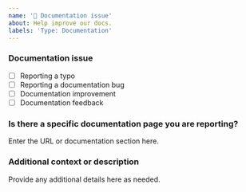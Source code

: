 ```yaml
---
name: '📖 Documentation issue'
about: Help improve our docs.
labels: 'Type: Documentation'
---
```


### Documentation issue

<!-- (Update "[ ]" to "[x]" to check a box) -->

- [ ] Reporting a typo
- [ ] Reporting a documentation bug
- [ ] Documentation improvement
- [ ] Documentation feedback

<!--
  If your issue is not regarding the documentation, please choose an issue type:
  https://github.com/cartesi/rollups-squid/issues/new/choose
-->

### Is there a specific documentation page you are reporting?

Enter the URL or documentation section here.

### Additional context or description

Provide any additional details here as needed.
